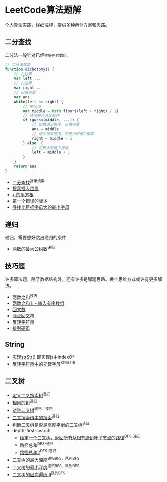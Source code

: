 # LeetCode算法题解

个人算法实践，详细注释，提供多种解体方案和思路。

## 二分查找

二分法一般针对已经`排好序的数组`。

``` js
// 二分法套路
function dichotomy() {
    // 左边界
    var left ...
    // 右边界
    var right ...
    // 记录答案
    var ans
    while(left <= right) {
        // 中间值
        var middle = Math.floor((left + right) / 2)
        // 猜测是否满足条件
        if (guess(middle, ...)) {
            // 如果满足条件，记录答案
            ans = middle
            // 缩小搜索范围，在更小的值中搜索
            right = middle - 1
        } else  {
            // 在更大的值中搜索
            left = middle + 1
        }
    }
    return ans
}
```

* [二分查找](./src/dichotomy/binary-search.js)<sup>折半搜索</sup>
* [搜索插入位置](./src/dichotomy/search-insert-position.js)
* [x 的平方根](./src/dichotomy/sqrtx.js)
* [第一个错误的版本](./src/dichotomy/first-bad-version.js)
* [寻找比目标字母大的最小字母](./src/dichotomy/find-smallest-letter-greater-than-target.js)

## 递归

递归，需要想好跳出递归的条件

* [两数的最大公约数](./src/recursion/max-common-divisor.js)<sup>递归</sup>

## 技巧题

许多算法题，除了数据结构外，还有许多是解题思路。换个思维方式或许有更多解法。

* [两数之和](./src/skill/two-sum.js)<sup>技巧</sup>
* [两数之和 II - 输入有序数组](./src/skill/two-sum-ii-input-array-is-sorted.js)
* [回文数](./src/skill/palindrome-number.js)
* [验证回文串](./src/skill/valid-palindrome.js)
* [反转字符串](./src/skill/reverse-string.js)
* [排列硬币]('./src/skill/arranging-coins.js)

## String

* [实现strStr()](./src/string/implement-strstr.js) 即实现js中indexOf
* [反转字符串中的元音字母](./src/string/reverse-vowels-of-a-string.js)<sup>双指针法</sup>

## 二叉树

* [定义二叉搜索树](./src/tree/BinarySearchTree.js)<sup>递归</sup>
* [相同的树](./src/tree/same-tree.js)<sup>递归</sup>
* [对称二叉树](./src/tree/symmetric-tree.js)<sup>递归、</sup><sup>技巧</sup>
* [二叉搜索树中的搜索](./src/tree/search-in-a-binary-search-tree.js)<sup>递归</sup>
* [判断二叉树是否是高度平衡的二叉树](./src/tree/balanced-binary-tree.js)<sup>递归</sup>
* depth-first-search
    * [给定一个二叉树，返回所有从根节点到叶子节点的路径](./src/tree/depth-first-search/binary-tree-paths.js)<sup>DFS-递归</sup>
    * [路径总和](./src/tree/depth-first-search/path-sum.js)<sup>DFS-递归</sup>
    * [路径总和2](./src/tree/depth-first-search/path-sum-ii.js)<sup>DFS-递归</sup>
* [二叉树的最大深度](./src/tree/maximum-depth-of-binary-tree.js)<sup>递归BFS、</sup><sup>队列BFS</sup>
* [二叉树的最小深度](./src/tree/minimum-depth-of-binary-tree.js)<sup>递归BFS、</sup><sup>队列BFS</sup>
* [二叉树的层次遍历 II](./src/tree/binary-tree-level-order-traversal-ii.js)<sup>队列BFS</sup>
